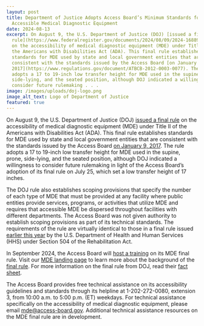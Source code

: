 ```yaml
---
layout: post
title: Department of Justice Adopts Access Board’s Minimum Standards for
  Accessible Medical Diagnostic Equipment
date: 2024-08-13
excerpt: On August 9, the U.S. Department of Justice (DOJ) [issued a final
  rule](https://www.federalregister.gov/documents/2024/08/09/2024-16889/nondiscrimination-on-the-basis-of-disability-accessibility-of-medical-diagnostic-equipment-of-state)
  on the accessibility of medical diagnostic equipment (MDE) under Title II of
  the Americans with Disabilities Act (ADA). This final rule establishes
  standards for MDE used by state and local government entities that are
  consistent with the standards issued by the Access Board [on January 9,
  2017](https://www.regulations.gov/document/ATBCB-2012-0003-0077). The rule
  adopts a 17 to 19-inch low transfer height for MDE used in the supine, prone,
  side-lying, and the seated position, although DOJ indicated a willingness to
  consider future rulemaking . . .
image: /images/uploads/doj-logo.png
image_alt_text: Logo of Department of Justice
featured: true
---
```

On August 9, the U.S. Department of Justice (DOJ) [issued a final rule](https://www.federalregister.gov/documents/2024/08/09/2024-16889/nondiscrimination-on-the-basis-of-disability-accessibility-of-medical-diagnostic-equipment-of-state) on the accessibility of medical diagnostic equipment (MDE) under Title II of the Americans with Disabilities Act (ADA). This final rule establishes standards for MDE used by state and local government entities that are consistent with the standards issued by the Access Board [on January 9, 2017](https://www.regulations.gov/document/ATBCB-2012-0003-0077). The rule adopts a 17 to 19-inch low transfer height for MDE used in the supine, prone, side-lying, and the seated position, although DOJ indicated a willingness to consider future rulemaking in light of the Access Board’s adoption of its final rule on July 25, which set a low transfer height of 17 inches.

The DOJ rule also establishes scoping provisions that specify the number of each type of MDE that must be provided at any facility where public entities provide services, programs, or activities that utilize MDE and requires that accessible MDE be dispersed throughout facilities with different departments. The Access Board was not given authority to establish scoping provisions as part of its technical standards. The requirements of the rule are virtually identical to those in a final rule issued [earlier this year](https://www.federalregister.gov/documents/2024/05/09/2024-09237/nondiscrimination-on-the-basis-of-disability-in-programs-or-activities-receiving-federal-financial) by the U.S. Department of Health and Human Services (HHS) under Section 504 of the Rehabilitation Act.

In September 2024, the Access Board will [host a training](https://www.access-board.gov/webinars/2024/09/05/medical-diagnostic-equipment-final-rule/) on its MDE final rule. Visit our [MDE landing page](https://www.access-board.gov/mde/) to learn more about the background of the [final rule](https://www.federalregister.gov/documents/2024/07/25/2024-16266/standards-for-accessible-medical-diagnostic-equipment). For more information on the final rule from DOJ, read their [fact sheet](https://www.ada.gov/notices/2024/08/08/mde-fact-sheet/#:~:text=The%20rule%20requires%20state%20and,usable%20by%20individuals%20with%20disabilities.).

The Access Board provides free technical assistance on its accessibility guidelines and standards through its helpline at 1-202-272-0080, extension 3, from 10:00 a.m. to 5:00 p.m. (ET) weekdays. For technical assistance specifically on the accessibility of medical diagnostic equipment, please email [mde@access-board.gov](mailto:mde@access-board.gov). Additional technical assistance resources on the MDE final rule are in development.